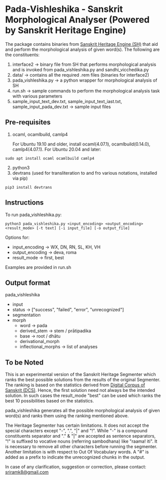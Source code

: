 # Pada-Vishleshika - Sanskrit Morphological Analyser (Powered by Sanskrit Heritage Engine)

The package contains binaries from [Sanskrit Heritage Engine (SH)](https://sanskrit.inria.fr/) that aid and perform the morphological analysis of given word(s). The following are the constituents:

1. interface2 &rarr; binary file from SH that performs morphological analysis and is invoked from pada\_vishleshika.py and sandhi\_vicchedika.py
2. data/ &rarr; contains all the required .rem files (binaries for interface2)
3. pada\_vishleshika.py &rarr; a python wrapper for morphological analysis of SH
4. run.sh &rarr; sample commands to perform the morphological analysis task with various parameters
5. sample\_input\_text\_dev.txt, sample\_input\_text\_iast.txt, sample\_input\_pada\_dev.txt &rarr; sample input files

## Pre-requisites

1. ocaml, ocamlbuild, camlp4
    
    For Ubuntu 19.10 and older, install ocaml(4.07.1), ocamlbuild(0.14.0), camlp4(4.07.1). For Ubuntu 20.04 and later:
```
sudo apt install ocaml ocamlbuild camlp4
```
    
2. python3
3. devtrans (used for transliteration to and fro various notations, installed via pip)

```
pip3 install devtrans
```

## Instructions

To run pada\_vishleshika.py:

```
python3 pada_vishleshika.py <input_encoding> <output_encoding> <result_mode> [-t text] [-i input_file] [-o output_file]
```

Options for:
* input\_encoding &rarr; WX, DN, RN, SL, KH, VH
* output\_encoding &rarr; deva, roma
* result_mode &rarr; first, best

Examples are provided in run.sh

## Output format

pada\_vishleshika

* input 
* status &rarr; ["success", "failed", "error", "unrecognized"]
* segmentation
* morph
    * word &rarr; pada
    * derived\_stem &rarr; stem / prātipadika
    * base &rarr; root / dhātu
    * derivational\_morph 
    * inflectional\_morphs &rarr; list of analyses


## To be Noted

This is an experimental version of the Sanskrit Heritage Segmenter which ranks the best possible solutions from the results of the original Segmenter. The ranking is based on the statistics derived from [Digital Corpus of Sanskrit (DCS)](http://www.sanskrit-linguistics.org/dcs/). Hence, the first solution need not always be the intended solution. In such cases the result\_mode "best" can be used which ranks the best 10 possibilities based on the statistics. 

pada\_vishleshika generates all the possible morphological analysis of given word(s) and ranks them using the ranking mentioned above.

The Heritage Segmenter has certain limitations. It does not accept the special characters except "-", ".", "|" and "!". While "-" is a compound constituents separator and "." & "|" are accepted as sentence separators, "!" is suffixed to vocative nouns (referring sambodhana) like "raama! iti". It is necessary to remove all other characters before running the segmenter. Another limitation is with respect to Out Of Vocabulary words. A "#" is added as a prefix to indicate the unrecognized chunks in the output.

In case of any clarification, suggestion or correction, please contact: sriramk8@gmail.com
